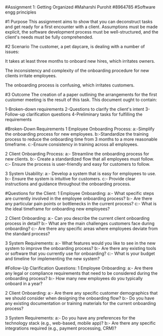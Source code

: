 #Assignment 1: Getting Organized
#Maharshi Purohit
#8964785
#Software engg principles

#1 Purpose
This assignment aims to show that you can deconstruct tasks and get ready for a first encounter with a client. Assumptions must be made explicit, the software development process must be well-structured, and the client's needs must be fully comprehended.

#2 Scenario
The customer, a pet daycare, is dealing with a number of issues:

It takes at least three months to onboard new hires, which irritates owners.


The inconsistency and complexity of the onboarding procedure for new clients irritate employees.

The onboarding process is confusing, which irritates customers.

#3 Outcome
The creation of a paper outlining the arrangements for the first customer meeting is the result of this task. This document ought to contain:

1-Broken-down requirements
2-Questions to clarify the client's intent
3-Follow-up clarification questions
4-Preliminary tasks for fulfilling the requirements

#Broken-Down Requirements
1 Employee Onboarding Process:
a:-Simplify the onboarding process for new employees.
b:-Standardize the training process to reduce the onboarding time from 3 months to a more reasonable timeframe.
c:-Ensure consistency in training across all employees.

2 Client Onboarding Process:
a:- Streamline the onboarding process for new clients.
b:- Create a standardized flow that all employees must follow.
c:- Ensure the process is user-friendly and easy for customers to follow.

3 System Usability:
a:- Develop a system that is easy for employees to use.
b:- Ensure the system is intuitive for customers.
c:- Provide clear instructions and guidance throughout the onboarding process. 

#Questions for the Client:
1 Employee Onboarding:
a:- What specific steps are currently involved in the employee onboarding process?
b:- Are there any particular pain points or bottlenecks in the current process?
c:- What is the ideal timeframe for onboarding new employees?

2 Client Onboarding:
a:- Can you describe the current client onboarding process in detail?
b:- What are the main challenges customers face during onboarding?
c:- Are there any specific areas where employees deviate from the standard process?

3 System Requirements:
a:- What features would you like to see in the new system to improve the onboarding process?
b:- Are there any existing tools or software that you currently use for onboarding?
c:- What is your budget and timeline for implementing the new system?

#Follow-Up Clarification Questions:
1 Employee Onboarding:
a:- Are there any legal or compliance requirements that need to be considered during the onboarding process?
b:- How many new employees do you typically onboard in a year?

2 Client Onboarding:
a:- Are there any specific customer demographics that we should consider when designing the onboarding flow?
b:- Do you have any existing documentation or training materials for the current onboarding process?

3 System Requirements:
a:- Do you have any preferences for the technology stack (e.g., web-based, mobile app)?
b:- Are there any specific integrations required (e.g., payment processing, CRM)?


